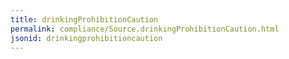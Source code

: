 ```yaml
---
title: drinkingProhibitionCaution
permalink: compliance/Source.drinkingProhibitionCaution.html
jsonid: drinkingprohibitioncaution
---
```

